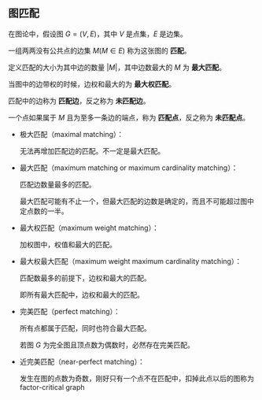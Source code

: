 ## 图匹配

在图论中，假设图 $G=(V,E)$，其中 $V$ 是点集，$E$ 是边集。

一组两两没有公共点的边集 $M(M\in E)$ 称为这张图的 **匹配**。

定义匹配的大小为其中边的数量 $|M|$，其中边数最大的 $M$ 为 **最大匹配**。

当图中的边带权的时候，边权和最大的为 **最大权匹配**。

匹配中的边称为 **匹配边**，反之称为 **未匹配边**。

一个点如果属于 $M$ 且为至多一条边的端点，称为 **匹配点**，反之称为 **未匹配点**。

- 极大匹配（maximal matching）：

  无法再增加匹配边的匹配。不一定是最大匹配。

- 最大匹配（maximum matching or maximum cardinality matching）：

  匹配边数量最多的匹配。

  最大匹配可能有不止一个，但最大匹配的边数是确定的，而且不可能超过图中定点数的一半。

- 最大权匹配（maximum weight matching）：

  加权图中，权值和最大的匹配。

- 最大权最大匹配（maximum weight maximum cardinality matching）：

  匹配数最多的前提下，边权和最大的匹配。

  即所有最大匹配中，边权和最大的匹配。

- 完美匹配（perfect matching）：

  所有点都属于匹配，同时也符合最大匹配。

  若图 $G$ 为完全图且顶点数为偶数时，必然存在完美匹配。

- 近完美匹配（near-perfect matching）：

  发生在图的点数为奇数，刚好只有一个点不在匹配中，扣掉此点以后的图称为 factor-critical graph